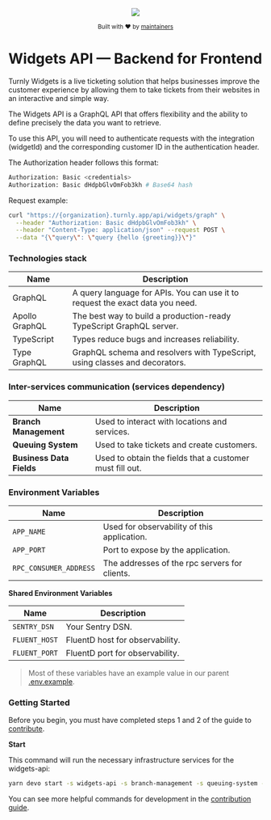 <div align="center">
  <p align="center">
      <a href="https://turnly.app" target="_blank" rel="noopener">
          <img src="https://raw.githubusercontent.com/turnly/turnly/develop/docs/assets/github-header.png" />
      </a>
  </p>

  <p>
    <sub>
      Built with ❤︎ by
      <a href="/OWNERS.md">
        maintainers
      </a>
    </sub>
  </p>
</div>

# Widgets API — Backend for Frontend

Turnly Widgets is a live ticketing solution that helps businesses improve the
customer experience by allowing them to take tickets from their websites
in an interactive and simple way.

The Widgets API is a GraphQL API that offers flexibility and the ability
to define precisely the data you want to retrieve.

To use this API, you will need to authenticate requests with the integration (widgetId)
and the corresponding customer ID in the authentication header.

The Authorization header follows this format:

```sh
Authorization: Basic <credentials>
Authorization: Basic dHdpbGlvOmFob3kh # Base64 hash
```

Request example:

```sh
curl "https://{organization}.turnly.app/api/widgets/graph" \
  --header "Authorization: Basic dHdpbGlvOmFob3kh" \
  --header "Content-Type: application/json" --request POST \
  --data "{\"query\": \"query {hello {greeting}}\"}"
```

### Technologies stack

| Name                                | Description                                                                   |
| ----------------------------------- | ----------------------------------------------------------------------------- |
| GraphQL                             | A query language for APIs. You can use it to request the exact data you need. |
| Apollo GraphQL                      | The best way to build a production-ready TypeScript GraphQL server.           |
| TypeScript                          | Types reduce bugs and increases reliability.                                  |
| Type GraphQL                        | GraphQL schema and resolvers with TypeScript, using classes and decorators.   |

### Inter-services communication (services dependency)

| Name                     | Description                                               |
| ------------------------ | --------------------------------------------------------- |
| **Branch Management**    | Used to interact with locations and services.             |
| **Queuing System**       | Used to take tickets and create customers.                |
| **Business Data Fields** | Used to obtain the fields that a customer must fill out.  |

### Environment Variables

| Name                     | Description                                    |
| ------------------------ | ---------------------------------------------- |
| `APP_NAME`               | Used for observability of this application.    |
| `APP_PORT`              | Port to expose by the application.             |
| `RPC_CONSUMER_ADDRESS`   | The addresses of the rpc servers for clients.  |

**Shared Environment Variables**

| Name                     | Description                                  |
| ------------------------ | -------------------------------------------- |
| `SENTRY_DSN`             | Your Sentry DSN.                             |
| `FLUENT_HOST`            | FluentD host for observability.              |
| `FLUENT_PORT`            | FluentD port for observability.              |

> Most of these variables have an example value in our parent [.env.example](/.env.example).

### Getting Started

Before you begin, you must have completed steps 1 and 2 of the guide to [contribute](/CONTRIBUTING.md).

**Start**

This command will run the necessary infrastructure services for the widgets-api:

```sh
yarn devo start -s widgets-api -s branch-management -s queuing-system -s business-data-fields -s teams --verbose
```

You can see more helpful commands for development in the [contribution guide](/CONTRIBUTING.md).

